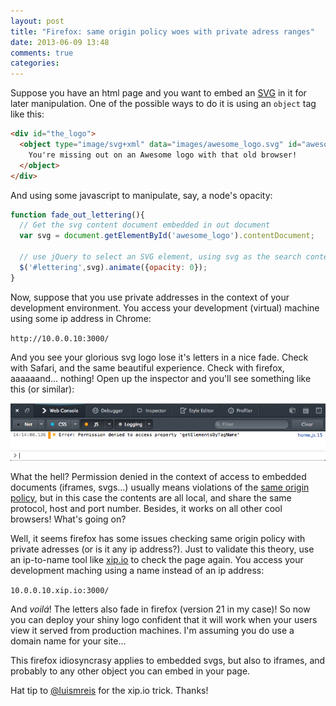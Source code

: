 ```yaml
---
layout: post
title: "Firefox: same origin policy woes with private adress ranges"
date: 2013-06-09 13:48
comments: true
categories: 
---
```


Suppose you have an html page and you want to embed an [SVG](http://css-tricks.com/using-svg/) in it for later manipulation. One of the possible ways to do it is using an `object` tag like this:

``` html
<div id="the_logo">
  <object type="image/svg+xml" data="images/awesome_logo.svg" id="awesome_logo">
    You're missing out on an Awesome logo with that old browser!
  </object>
</div>
```

And using some javascript to manipulate, say, a node's opacity:
``` javascript
function fade_out_lettering(){
  // Get the svg content document embedded in out document 
  var svg = document.getElementById('awesome_logo').contentDocument;

  // use jQuery to select an SVG element, using svg as the search context
  $('#lettering',svg).animate({opacity: 0});
}
```

Now, suppose that you use private addresses in the context of your development environment. You access your development (virtual) machine using some ip address in Chrome:

`http://10.0.0.10:3000/`

And you see your glorious svg logo lose it's letters in a nice fade. Check with Safari, and the same beautiful experience. Check with firefox, aaaaaand... nothing!
Open up the inspector and you'll see something like this (or similar):

![Firefox](/images/firefox_inspector.png)

What the hell? Permission denied in the context of access to embedded documents (iframes, svgs...) usually means violations of the [same origin policy](http://en.wikipedia.org/wiki/Same_origin_policy), but in this case the contents are all local, and share the same protocol, host and port number. Besides, it works on all other cool browsers! What's going on?

Well, it seems firefox has some issues checking same origin policy with private adresses (or is it any ip address?). Just to validate this theory, use an ip-to-name tool like [xip.io](http://xip.io) to check the page again. You access your development maching using a name instead of an ip address:

`10.0.0.10.xip.io:3000/`

And _voilá_! The letters also fade in firefox (version 21 in my case)! So now you can deploy your shiny logo confident that it will work when your users view it served from production machines. I'm assuming you do use a domain name for your site...

This firefox idiosyncrasy applies to embedded svgs, but also to iframes, and probably to any other object you can embed in your page.

Hat tip to [@luismreis](http://twitter.com/luismreis) for the xip.io trick. Thanks!
